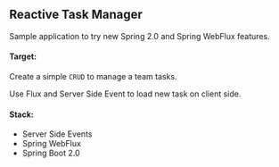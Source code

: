 Reactive Task Manager
--

Sample application to try new Spring 2.0 and Spring WebFlux features.

#### Target:

Create a simple ```CRUD``` to manage a team tasks.

Use Flux and Server Side Event to load new task on client side.

 
#### Stack:

* Server Side Events
* Spring WebFlux
* Spring Boot 2.0

